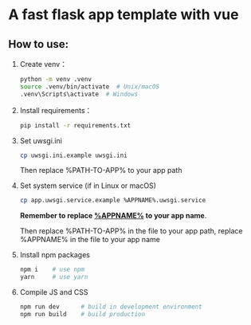 # A fast flask app template with vue

## How to use:

1. Create venv：

    ```bash
    python -m venv .venv
    source .venv/bin/activate  # Unix/macOS
    .venv\Scripts\activate  # Windows
    ```

2. Install requirements：

    ```bash
    pip install -r requirements.txt
    ```

3. Set uwsgi.ini

   ```bash
   cp uwsgi.ini.example uwsgi.ini
   ```
   Then replace %PATH-TO-APP% to your app path
   
4. Set system service (if in Linux or macOS)

   ```bash
   cp app.uwsgi.service.example %APPNAME%.uwsgi.service
   ```
   **Remember to replace <u>%APPNAME%</u> to your app name**.

   Then replace %PATH-TO-APP% in the file to your app path, replace %APPNAME% in the file to your app name

5. Install npm packages
   
   ```bash
   npm i    # use npm
   yarn     # use yarn
   ```

6. Compile JS and CSS

   ```bash
   npm run dev      # build in development environment
   npm run build    # build production
   ```
   